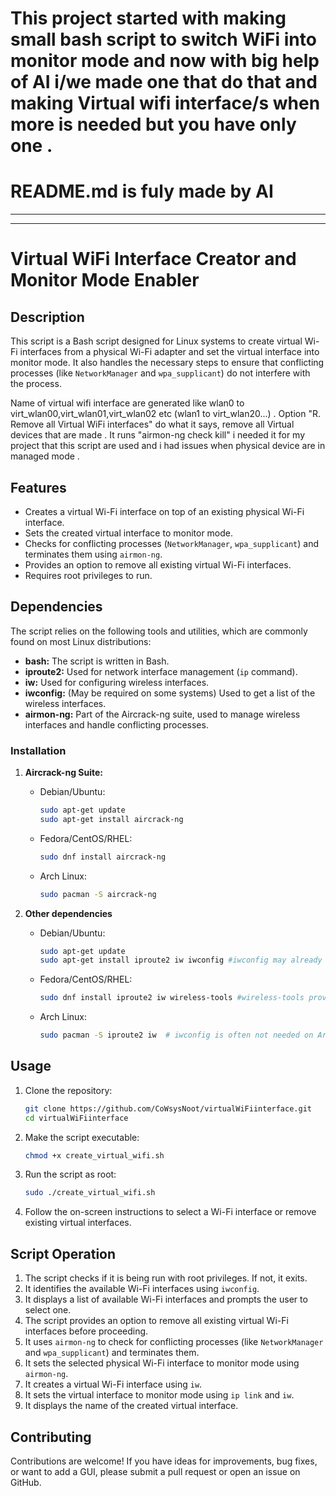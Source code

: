 # This project started with making small bash script to switch WiFi into monitor mode and now with big help of AI i/we made one that do that and making Virtual wifi interface/s when more is needed but you have only one . 
#  README.md is fuly made by AI 
**************************************************************************************************************************************
**************************************************************************************************************************************


# Virtual WiFi Interface Creator and Monitor Mode Enabler

## Description

This script is a Bash script designed for Linux systems to create virtual Wi-Fi interfaces from a physical Wi-Fi adapter and set the virtual interface into monitor mode.  It also handles the necessary steps to ensure that conflicting processes (like `NetworkManager` and `wpa_supplicant`) do not interfere with the process.

Name of virtual wifi interface are generated like wlan0 to virt_wlan00,virt_wlan01,virt_wlan02 etc (wlan1 to virt_wlan20...) .
Option "R. Remove all Virtual WiFi interfaces"  do what it says, remove all Virtual devices that are made .
It runs "airmon-ng check kill" i needed it for my project that this script are used and i had issues when physical device are in managed mode . 

## Features

* Creates a virtual Wi-Fi interface on top of an existing physical Wi-Fi interface.
* Sets the created virtual interface to monitor mode.
* Checks for conflicting processes (`NetworkManager`, `wpa_supplicant`) and terminates them using `airmon-ng`.
* Provides an option to remove all existing virtual Wi-Fi interfaces.
* Requires root privileges to run.

## Dependencies

The script relies on the following tools and utilities, which are commonly found on most Linux distributions:

* **bash:** The script is written in Bash.
* **iproute2:** Used for network interface management (`ip` command).
* **iw:** Used for configuring wireless interfaces.
* **iwconfig:** (May be required on some systems) Used to get a list of the wireless interfaces.
* **airmon-ng:** Part of the Aircrack-ng suite, used to manage wireless interfaces and handle conflicting processes.

### Installation

1.  **Aircrack-ng Suite:**

    * Debian/Ubuntu:
        ```bash
        sudo apt-get update
        sudo apt-get install aircrack-ng
        ```
    * Fedora/CentOS/RHEL:
        ```bash
        sudo dnf install aircrack-ng
        ```
    * Arch Linux:
        ```bash
        sudo pacman -S aircrack-ng
        ```

2.  **Other dependencies**

    * Debian/Ubuntu:
        ```bash
        sudo apt-get update
        sudo apt-get install iproute2 iw iwconfig #iwconfig may already be installed
        ```
     * Fedora/CentOS/RHEL:
        ```bash
        sudo dnf install iproute2 iw wireless-tools #wireless-tools provides iwconfig
        ```
     * Arch Linux:
        ```bash
        sudo pacman -S iproute2 iw  # iwconfig is often not needed on Arch
        ```

## Usage

1.  Clone the repository:
    ```bash
    git clone https://github.com/CoWsysNoot/virtualWiFiinterface.git
    cd virtualWiFiinterface
    ```

2.  Make the script executable:
    ```bash
    chmod +x create_virtual_wifi.sh
    ```

3.  Run the script as root:
    ```bash
    sudo ./create_virtual_wifi.sh
    ```

4.  Follow the on-screen instructions to select a Wi-Fi interface or remove existing virtual interfaces.

## Script Operation

1.  The script checks if it is being run with root privileges. If not, it exits.
2.  It identifies the available Wi-Fi interfaces using `iwconfig`.
3.  It displays a list of available Wi-Fi interfaces and prompts the user to select one.
4.  The script provides an option to remove all existing virtual Wi-Fi interfaces before proceeding.
5.  It uses `airmon-ng` to check for conflicting processes (like `NetworkManager` and `wpa_supplicant`) and terminates them.
6.  It sets the selected physical Wi-Fi interface to monitor mode using `airmon-ng`.
7.  It creates a virtual Wi-Fi interface using `iw`.
8.  It sets the virtual interface to monitor mode using `ip link` and `iw`.
9.  It displays the name of the created virtual interface.

## Contributing

Contributions are welcome!  If you have ideas for improvements, bug fixes, or want to add a GUI, please submit a pull request or open an issue on GitHub.


